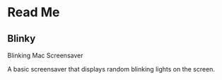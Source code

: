 # Read Me

## Blinky

Blinking Mac Screensaver

A basic screensaver that displays random blinking lights on the screen.
